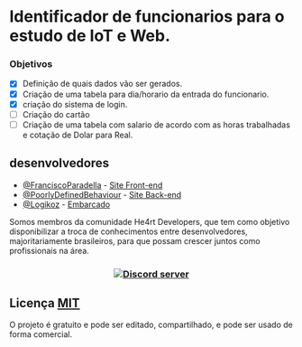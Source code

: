 # Identificador de funcionarios para o estudo de IoT e Web. 

### Objetivos
- [X] Definição de quais dados vão ser gerados. 
- [X] Criação de uma tabela para dia/horario da entrada do funcionario. 
- [X] criação do sistema de login.
- [ ] Criação do cartão
- [ ] Criação de uma tabela com salario de acordo com as horas trabalhadas e cotação de Dolar para Real.

## desenvolvedores
- [@FranciscoParadella](https://github.com/FranciscoParadella) - [Site Front-end](https://github.com/FranciscoParadella/EmployeeIdentifier/tree/frontend)
- [@PoorlyDefinedBehaviour](https://github.com/PoorlyDefinedBehaviour) - [Site Back-end](https://github.com/FranciscoParadella/EmployeeIdentifier/tree/backend)
- [@Logikoz](https://github.com/Logikoz) - [Embarcado](https://github.com/Logikoz/EmployeeIdentifier/)

Somos membros da comunidade He4rt Developers, que tem como objetivo disponibilizar a troca de conhecimentos entre desenvolvedores, majoritariamente brasileiros, para que possam crescer juntos como profissionais na área.
<br>
<h3 align="center">
 <a href="https://discord.gg/J3saJqq" target="_blank"> 
<img src="https://discordapp.com/api/guilds/452926217558163456/embed.png" alt="Discord server"/></a>
</h3>

## Licença [MIT](https://github.com/Logikoz/BukkitDev-System/blob/master/LICENSE)
O projeto é gratuito e pode ser editado, compartilhado, e pode ser usado de forma comercial.
<br>
